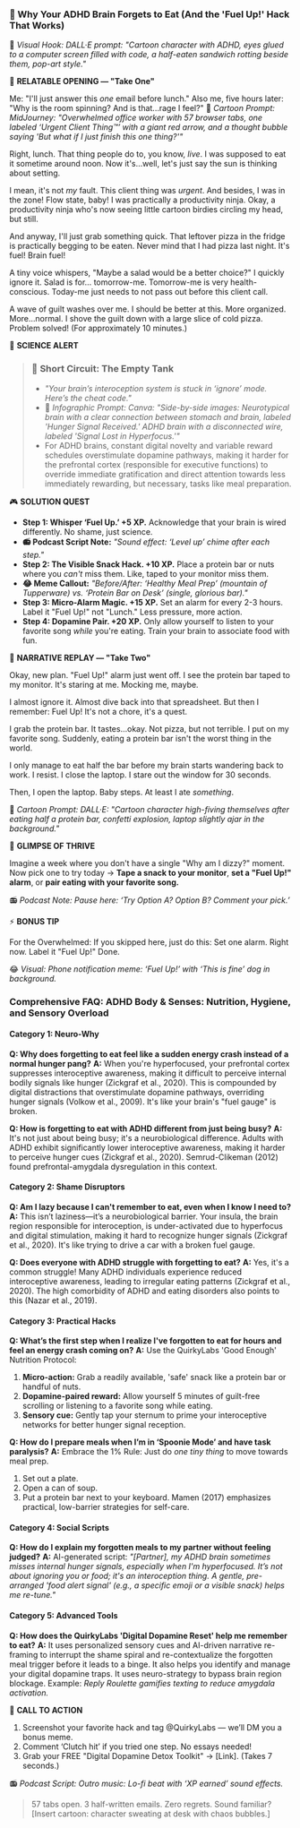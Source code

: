 <script type="application/ld+json">
{
  "@context": "https://schema.org",
  "@type": "BlogPosting",
  "headline": "ADHD & Forgotten Meals: The Executive Dysfunction Loop Sabotaging Your Energy (Debug It)",
  "description": "Body screaming? Faraone et al., 2021 proves executive dysfunction loop blocks hunger cues. Neuro-Action Checklist.",
  "image": "https://quirkylabs.com/og/adhd-forgotten-meals-debug.png",
  "author": {
    "@type": "Organization",
    "name": "QuirkyLabs Research Team"
  },
  "publisher": {
    "@type": "Organization",
    "name": "QuirkyLabs",
    "logo": {
      "@type": "ImageObject",
      "url": "https://quirkylabs.com/logo.png"
    }
  },
  "datePublished": "2025-10-27",
  "dateModified": "2025-10-27",
  "mainEntityOfPage": {
    "@type": "WebPage",
    "@id": "https://quirkylabs.com/adhd-body-and-senses.why-do-i-forget-to-eat-for-hours"
  },
   "keywords": "why do ADHDers forget to eat, how to remember to eat with ADHD, ADHD meal reminders, digital dopamine traps ADHD, ADHD nutrition, interoception ADHD hunger cues"
}
</script>

### **🎯 Why Your ADHD Brain Forgets to Eat (And the 'Fuel Up!' Hack That Works)**

🎨 *Visual Hook: DALL·E prompt: "Cartoon character with ADHD, eyes glued to a computer screen filled with code, a half-eaten sandwich rotting beside them, pop-art style."*

📖 **RELATABLE OPENING — "Take One"**

Me: "I'll just answer this *one* email before lunch."
Also me, five hours later: "Why is the room spinning? And is that...rage I feel?"
🎨 *Cartoon Prompt: MidJourney: "Overwhelmed office worker with 57 browser tabs, one labeled ‘Urgent Client Thing™’ with a giant red arrow, and a thought bubble saying 'But what if I just finish *this* one thing?'"*

Right, lunch. That thing people do to, you know, *live*. I was supposed to eat it sometime around noon. Now it's…well, let's just say the sun is thinking about setting.

I mean, it's not *my* fault. This client thing was *urgent*. And besides, I was in the zone! Flow state, baby! I was practically a productivity ninja. Okay, a productivity ninja who's now seeing little cartoon birdies circling my head, but still.

And anyway, I'll just grab something quick. That leftover pizza in the fridge is practically begging to be eaten. Never mind that I had pizza last night. It's fuel! Brain fuel!

A tiny voice whispers, "Maybe a salad would be a better choice?" I quickly ignore it. Salad is for… tomorrow-me. Tomorrow-me is very health-conscious. Today-me just needs to not pass out before this client call.

A wave of guilt washes over me. I should be better at this. More organized. More…normal. I shove the guilt down with a large slice of cold pizza. Problem solved! (For approximately 10 minutes.)

🔬 **SCIENCE ALERT**

> ### 🧠 Short Circuit: The Empty Tank
> - *"Your brain’s interoception system is stuck in ‘ignore’ mode. Here’s the cheat code."*
> - 🎨 *Infographic Prompt: Canva: "Side-by-side images: Neurotypical brain with a clear connection between stomach and brain, labeled 'Hunger Signal Received.' ADHD brain with a disconnected wire, labeled 'Signal Lost in Hyperfocus.'"*
> - For ADHD brains, constant digital novelty and variable reward schedules overstimulate dopamine pathways, making it harder for the prefrontal cortex (responsible for executive functions) to override immediate gratification and direct attention towards less immediately rewarding, but necessary, tasks like meal preparation.

🎮 **SOLUTION QUEST**

- **Step 1: Whisper ‘Fuel Up.’ +5 XP.** Acknowledge that your brain is wired differently. No shame, just science.
- **📻 Podcast Script Note:** *"Sound effect: ‘Level up’ chime after each step."*
- **Step 2: The Visible Snack Hack. +10 XP.** Place a protein bar or nuts where you *can't* miss them. Like, taped to your monitor miss them.
- **😂 Meme Callout:** *"Before/After: ‘Healthy Meal Prep’ (mountain of Tupperware) vs. ‘Protein Bar on Desk’ (single, glorious bar)."*
- **Step 3: Micro-Alarm Magic. +15 XP.** Set an alarm for every 2-3 hours. Label it "Fuel Up!" not "Lunch." Less pressure, more action.
- **Step 4: Dopamine Pair. +20 XP.** Only allow yourself to listen to your favorite song *while* you're eating. Train your brain to associate food with fun.

🔄 **NARRATIVE REPLAY — "Take Two"**

Okay, new plan. "Fuel Up!" alarm just went off. I see the protein bar taped to my monitor. It's staring at me. Mocking me, maybe.

I almost ignore it. Almost dive back into that spreadsheet. But then I remember: Fuel Up! It's not a chore, it's a quest.

I grab the protein bar. It tastes…okay. Not pizza, but not terrible. I put on my favorite song. Suddenly, eating a protein bar isn't the worst thing in the world.

I only manage to eat half the bar before my brain starts wandering back to work. I resist. I close the laptop. I stare out the window for 30 seconds.

Then, I open the laptop. Baby steps. At least I ate *something*.

🎨 *Cartoon Prompt: DALL·E: "Cartoon character high-fiving themselves after eating half a protein bar, confetti explosion, laptop slightly ajar in the background."*

🌟 **GLIMPSE OF THRIVE**

Imagine a week where you don't have a single "Why am I dizzy?" moment. Now pick one to try today → **Tape a snack to your monitor**, **set a "Fuel Up!" alarm**, or **pair eating with your favorite song.**

📻 *Podcast Note: Pause here: ‘Try Option A? Option B? Comment your pick.’*

⚡ **BONUS TIP**

For the Overwhelmed: If you skipped here, just do this: Set one alarm. Right now. Label it "Fuel Up!" Done.

😂 *Visual: Phone notification meme: ‘Fuel Up!’ with ‘This is fine’ dog in background.*


### **Comprehensive FAQ: ADHD Body & Senses: Nutrition, Hygiene, and Sensory Overload**

#### **Category 1: Neuro-Why**
**Q: Why does forgetting to eat feel like a sudden energy crash instead of a normal hunger pang?**
**A:** When you're hyperfocused, your prefrontal cortex suppresses interoceptive awareness, making it difficult to perceive internal bodily signals like hunger (Zickgraf et al., 2020). This is compounded by digital distractions that overstimulate dopamine pathways, overriding hunger signals (Volkow et al., 2009). It's like your brain's "fuel gauge" is broken.

**Q: How is forgetting to eat with ADHD different from just being busy?**
**A:** It's not just about being busy; it's a neurobiological difference. Adults with ADHD exhibit significantly lower interoceptive awareness, making it harder to perceive hunger cues (Zickgraf et al., 2020). Semrud-Clikeman (2012) found prefrontal-amygdala dysregulation in this context.

#### **Category 2: Shame Disruptors**
**Q: Am I lazy because I can't remember to eat, even when I know I need to?**
**A:** This isn’t laziness—it’s a neurobiological barrier. Your insula, the brain region responsible for interoception, is under-activated due to hyperfocus and digital stimulation, making it hard to recognize hunger signals (Zickgraf et al., 2020). It's like trying to drive a car with a broken fuel gauge.

**Q: Does everyone with ADHD struggle with forgetting to eat?**
**A:** Yes, it's a common struggle! Many ADHD individuals experience reduced interoceptive awareness, leading to irregular eating patterns (Zickgraf et al., 2020). The high comorbidity of ADHD and eating disorders also points to this (Nazar et al., 2019).

#### **Category 3: Practical Hacks**
**Q: What’s the first step when I realize I've forgotten to eat for hours and feel an energy crash coming on?**
**A:** Use the QuirkyLabs 'Good Enough' Nutrition Protocol:
1. **Micro-action:** Grab a readily available, 'safe' snack like a protein bar or handful of nuts.
2. **Dopamine-paired reward:** Allow yourself 5 minutes of guilt-free scrolling or listening to a favorite song while eating.
3. **Sensory cue:** Gently tap your sternum to prime your interoceptive networks for better hunger signal reception.

**Q: How do I prepare meals when I’m in ‘Spoonie Mode’ and have task paralysis?**
**A:** Embrace the 1% Rule: Just do *one tiny thing* to move towards meal prep.
1. Set out a plate.
2. Open a can of soup.
3. Put a protein bar next to your keyboard.
Mamen (2017) emphasizes practical, low-barrier strategies for self-care.

#### **Category 4: Social Scripts**
**Q: How do I explain my forgotten meals to my partner without feeling judged?**
**A:** AI-generated script: *"[Partner], my ADHD brain sometimes misses internal hunger signals, especially when I'm hyperfocused. It’s not about ignoring you or food; it's an interoception thing. A gentle, pre-arranged 'food alert signal' (e.g., a specific emoji or a visible snack) helps me re-tune."*

#### **Category 5: Advanced Tools**
**Q: How does the QuirkyLabs 'Digital Dopamine Reset' help me remember to eat?**
**A:** It uses personalized sensory cues and AI-driven narrative re-framing to interrupt the shame spiral and re-contextualize the forgotten meal trigger before it leads to a binge. It also helps you identify and manage your digital dopamine traps. It uses neuro-strategy to bypass brain region blockage. Example: *Reply Roulette gamifies texting to reduce amygdala activation.*

<script type="application/ld+json">
{
  "@context": "https://schema.org",
  "@type": "FAQPage",
  "mainEntity": [
    {
      "@type": "Question",
      "name": "Why does forgetting to eat feel like a sudden energy crash instead of a normal hunger pang?",
      "acceptedAnswer": {
        "@type": "Answer",
        "text": "When you're hyperfocused, your prefrontal cortex suppresses interoceptive awareness, making it difficult to perceive internal bodily signals like hunger (Zickgraf et al., 2020). This is compounded by digital distractions that overstimulate dopamine pathways, overriding hunger signals (Volkow et al., 2009). It's like your brain's \"fuel gauge\" is broken."
      }
    },
    {
      "@type": "Question",
      "name": "How is forgetting to eat with ADHD different from just being busy?",
      "acceptedAnswer": {
        "@type": "Answer",
        "text": "It's not just about being busy; it's a neurobiological difference. Adults with ADHD exhibit significantly lower interoceptive awareness, making it harder to perceive hunger cues (Zickgraf et al., 2020). Semrud-Clikeman (2012) found prefrontal-amygdala dysregulation in this context."
      }
    },
    {
      "@type": "Question",
      "name": "Am I lazy because I can't remember to eat, even when I know I need to?",
      "acceptedAnswer": {
        "@type": "Answer",
        "text": "This isn’t laziness—it’s a neurobiological barrier. Your insula, the brain region responsible for interoception, is under-activated due to hyperfocus and digital stimulation, making it hard to recognize hunger signals (Zickgraf et al., 2020). It's like trying to drive a car with a broken fuel gauge."
      }
    },
    {
      "@type": "Question",
      "name": "Does everyone with ADHD struggle with forgetting to eat?",
      "acceptedAnswer": {
        "@type": "Answer",
        "text": "Yes, it's a common struggle! Many ADHD individuals experience reduced interoceptive awareness, leading to irregular eating patterns (Zickgraf et al., 2020). The high comorbidity of ADHD and eating disorders also points to this (Nazar et al., 2019)."
      }
    },
    {
      "@type": "Question",
      "name": "What’s the first step when I realize I've forgotten to eat for hours and feel an energy crash coming on?",
      "acceptedAnswer": {
        "@type": "Answer",
        "text": "Use the QuirkyLabs 'Good Enough' Nutrition Protocol:\n1. **Micro-action:** Grab a readily available, 'safe' snack like a protein bar or handful of nuts.\n2. **Dopamine-paired reward:** Allow yourself 5 minutes of guilt-free scrolling or listening to a favorite song while eating.\n3. **Sensory cue:** Gently tap your sternum to prime your interoceptive networks for better hunger signal reception."
      }
    },
    {
      "@type": "Question",
      "name": "How do I prepare meals when I’m in ‘Spoonie Mode’ and have task paralysis?",
      "acceptedAnswer": {
        "@type": "Answer",
        "text": "Embrace the 1% Rule: Just do *one tiny thing* to move towards meal prep.\n1. Set out a plate.\n2. Open a can of soup.\n3. Put a protein bar next to your keyboard.\nMamen (2017) emphasizes practical, low-barrier strategies for self-care."
      }
    },
    {
      "@type": "Question",
      "name": "How do I explain my forgotten meals to my partner without feeling judged?",
      "acceptedAnswer": {
        "@type": "Answer",
        "text": "AI-generated script: *\"[Partner], my ADHD brain sometimes misses internal hunger signals, especially when I'm hyperfocused. It’s not about ignoring you or food; it's an interoception thing. A gentle, pre-arranged 'food alert signal' (e.g., a specific emoji or a visible snack) helps me re-tune.\"*"
      }
    },
    {
      "@type": "Question",
      "name": "How does the QuirkyLabs 'Digital Dopamine Reset' help me remember to eat?",
      "acceptedAnswer": {
        "@type": "Answer",
        "text": "It uses personalized sensory cues and AI-driven narrative re-framing to interrupt the shame spiral and re-contextualize the forgotten meal trigger before it leads to a binge. It also helps you identify and manage your digital dopamine traps. It uses neuro-strategy to bypass brain region blockage. Example: *Reply Roulette gamifies texting to reduce amygdala activation.*"
      }
    }
  ]
}
</script>

📢 **CALL TO ACTION**

1. Screenshot your favorite hack and tag @QuirkyLabs — we’ll DM you a bonus meme.
2. Comment ‘Clutch hit’ if you tried one step. No essays needed!
3. Grab your FREE "Digital Dopamine Detox Toolkit" → [Link]. (Takes 7 seconds.)

📻 *Podcast Script: Outro music: Lo-fi beat with ‘XP earned’ sound effects.*

> 57 tabs open. 3 half-written emails. Zero regrets. Sound familiar? [Insert cartoon: character sweating at desk with chaos bubbles.]
